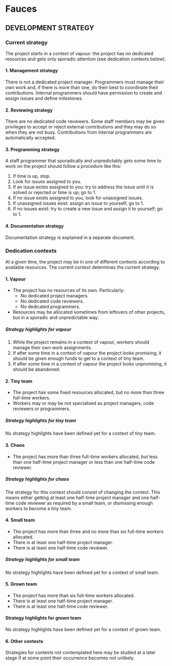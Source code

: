 # Fauces

## DEVELOPMENT STRATEGY

### Current strategy

The project starts in a context of vapour: the project has no dedicated
resources and gets only sporadic attention (see dedication contexts below).

#### 1. Management strategy

There is not a dedicated project manager. Programmers must manage their own work
and, if there is more than one, do their best to coordinate their contributions.
Internal programmers should have permission to create and assign issues and
define milestones.

#### 2. Reviewing strategy

There are no dedicated code reviewers. Some staff members may be given
privileges to accept or reject external contributions and they may do so when
they are not busy. Contributions from internal programmers are automatically
accepted.

#### 3. Programming strategy ####

A staff programmer that sporadically and unpredictably gets some time to work on
the project should follow a procedure like this:

1. If time is up, stop.
2. Look for issues assigned to you.
3. If an issue exists assigned to you: try to address the issue until it is
solved or rejected or time is up; go to 1.
4. If no issue exists assigned to you, look for unassigned issues.
5. If unassigned issues exist: assign an issue to yourself; go to 1.
6. If no issues exist: try to create a new issue and assign it to yourself; go
to 1.

#### 4. Documentation strategy ####

Documentation strategy is explained in a separate document.

### Dedication contexts

At a given time, the project may be in one of different contexts according to
available resources. The current context determines the current strategy.

#### 1. Vapour 

* The project has no resources of its own. Particularly:
    * No dedicated project managers.
    * No dedicated code reviewers.
    * No dedicated programmers.
* Resources may be allocated sometimes from leftovers of other projects, but in
a sporadic and unpredictable way.

##### Strategy highlights for vapour

1. While the project remains in a context of vapour, workers should manage their
own work assignments.
2. If after some time in a context of vapour the project looks promising, it
should be given enough funds to get to a context of tiny team.
3. If after some time in a context of vapour the project looks unpromising, it
should be abandoned.

#### 2. Tiny team

* The project has some fixed resources allocated, but no more than three
full-time workers.
* Workers may or may be not specialised as project managers, code reviewers or
programmers.

##### Strategy highlights for tiny team

No strategy highlights have been defined yet for a context of tiny team.

#### 3. Chaos

* The project has more than three full-time workers allocated, but less than one
half-time project manager or less than one half-time code reviewer.

##### Strategy highlights for chaos

The strategy for this context should consist of changing the context. This means
either getting at least one half-time project manager and one half-time code
reviewer as required by a small team, or dismissing enough workers to become a
tiny team.

#### 4. Small team

* The project has more than three and no more than six full-time workers
allocated.
* There is at least one half-time project manager.
* There is at least one half-time code reviewer.

##### Strategy highlights for small team

No strategy highlights have been defined yet for a context of small team.

#### 5. Grown team

* The project has more than six full-time workers allocated.
* There is at least one half-time project manager.
* There is at least one half-time code reviewer.

#### Strategy highlights for grown team

No strategy highlights have been defined yet for a context of grown team.

#### 6. Other contexts

Strategies for contexts not contemplated here may be studied at a later stage
if at some point their occurrence becomes not unlikely.
